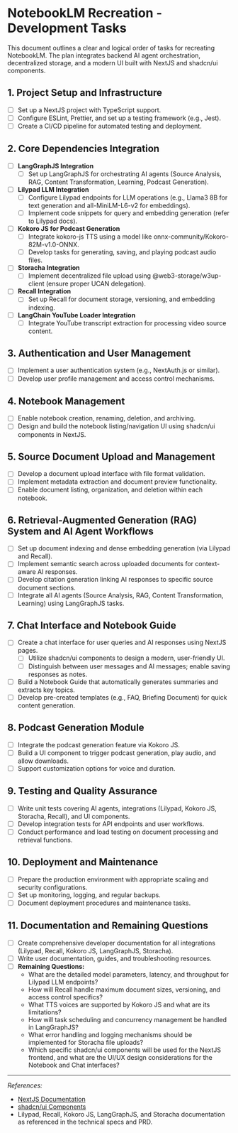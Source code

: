 # NotebookLM Recreation - Development Tasks

This document outlines a clear and logical order of tasks for recreating NotebookLM. The plan integrates backend AI agent orchestration, decentralized storage, and a modern UI built with NextJS and shadcn/ui components.

## 1. Project Setup and Infrastructure
- [ ] Set up a NextJS project with TypeScript support.
- [ ] Configure ESLint, Prettier, and set up a testing framework (e.g., Jest).
- [ ] Create a CI/CD pipeline for automated testing and deployment.

## 2. Core Dependencies Integration
- [ ] **LangGraphJS Integration**
  - [ ] Set up LangGraphJS for orchestrating AI agents (Source Analysis, RAG, Content Transformation, Learning, Podcast Generation).
- [ ] **Lilypad LLM Integration**
  - [ ] Configure Lilypad endpoints for LLM operations (e.g., Llama3 8B for text generation and all-MiniLM-L6-v2 for embeddings).
  - [ ] Implement code snippets for query and embedding generation (refer to Lilypad docs).
- [ ] **Kokoro JS for Podcast Generation**
  - [ ] Integrate kokoro-js TTS using a model like onnx-community/Kokoro-82M-v1.0-ONNX.
  - [ ] Develop tasks for generating, saving, and playing podcast audio files.
- [ ] **Storacha Integration**
  - [ ] Implement decentralized file upload using @web3-storage/w3up-client (ensure proper UCAN delegation).
- [ ] **Recall Integration**
  - [ ] Set up Recall for document storage, versioning, and embedding indexing.
- [ ] **LangChain YouTube Loader Integration**
  - [ ] Integrate YouTube transcript extraction for processing video source content.

## 3. Authentication and User Management
- [ ] Implement a user authentication system (e.g., NextAuth.js or similar).
- [ ] Develop user profile management and access control mechanisms.

## 4. Notebook Management
- [ ] Enable notebook creation, renaming, deletion, and archiving.
- [ ] Design and build the notebook listing/navigation UI using shadcn/ui components in NextJS.

## 5. Source Document Upload and Management
- [ ] Develop a document upload interface with file format validation.
- [ ] Implement metadata extraction and document preview functionality.
- [ ] Enable document listing, organization, and deletion within each notebook.

## 6. Retrieval-Augmented Generation (RAG) System and AI Agent Workflows
- [ ] Set up document indexing and dense embedding generation (via Lilypad and Recall).
- [ ] Implement semantic search across uploaded documents for context-aware AI responses.
- [ ] Develop citation generation linking AI responses to specific source document sections.
- [ ] Integrate all AI agents (Source Analysis, RAG, Content Transformation, Learning) using LangGraphJS tasks.

## 7. Chat Interface and Notebook Guide
- [ ] Create a chat interface for user queries and AI responses using NextJS pages.
  - [ ] Utilize shadcn/ui components to design a modern, user-friendly UI.
  - [ ] Distinguish between user messages and AI messages; enable saving responses as notes.
- [ ] Build a Notebook Guide that automatically generates summaries and extracts key topics.
- [ ] Develop pre-created templates (e.g., FAQ, Briefing Document) for quick content generation.

## 8. Podcast Generation Module
- [ ] Integrate the podcast generation feature via Kokoro JS.
- [ ] Build a UI component to trigger podcast generation, play audio, and allow downloads.
- [ ] Support customization options for voice and duration.

## 9. Testing and Quality Assurance
- [ ] Write unit tests covering AI agents, integrations (Lilypad, Kokoro JS, Storacha, Recall), and UI components.
- [ ] Develop integration tests for API endpoints and user workflows.
- [ ] Conduct performance and load testing on document processing and retrieval functions.

## 10. Deployment and Maintenance
- [ ] Prepare the production environment with appropriate scaling and security configurations.
- [ ] Set up monitoring, logging, and regular backups.
- [ ] Document deployment procedures and maintenance tasks.

## 11. Documentation and Remaining Questions
- [ ] Create comprehensive developer documentation for all integrations (Lilypad, Recall, Kokoro JS, LangGraphJS, Storacha).
- [ ] Write user documentation, guides, and troubleshooting resources.
- [ ] **Remaining Questions:**
  - What are the detailed model parameters, latency, and throughput for Lilypad LLM endpoints?
  - How will Recall handle maximum document sizes, versioning, and access control specifics?
  - What TTS voices are supported by Kokoro JS and what are its limitations?
  - How will task scheduling and concurrency management be handled in LangGraphJS?
  - What error handling and logging mechanisms should be implemented for Storacha file uploads?
  - Which specific shadcn/ui components will be used for the NextJS frontend, and what are the UI/UX design considerations for the Notebook and Chat interfaces?

---
*References:*
- [NextJS Documentation](https://nextjs.org/docs)
- [shadcn/ui Components](https://ui.shadcn.com/)
- Lilypad, Recall, Kokoro JS, LangGraphJS, and Storacha documentation as referenced in the technical specs and PRD. 